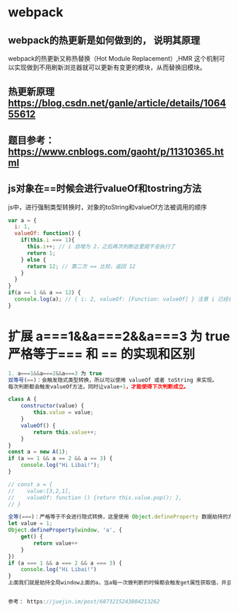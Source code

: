 # webpack

## webpack的热更新是如何做到的， 说明其原理
webpack的热更新又称热替换（Hot Module Replacement）,HMR 这个机制可以实现做到不用刷新浏览器就可以更新有变更的模块，从而替换旧模块。

## 热更新原理 https://blog.csdn.net/ganle/article/details/106455612
## 题目参考： https://www.cnblogs.com/gaoht/p/11310365.html


## js对象在==时候会进行valueOf和tostring方法
<!-- js 中 == 操作符会进行强制类型转换 这也是和 === 的不同，===只会比较值
参考： http://www.mamicode.com/info-detail-2359725.html -->
js中，进行强制类型转换时，对象的toString和valueOf方法被调用的顺序
<!--题目 if(a==1&&a==2&a==3) 在什么情况下成立 -->
<!-- 这里的a应为一个对象 而对象在进行==时会调用valueOf或者toSting方法 所以在这里我们自定义valueOf方法 使得每次调用值自增就好 -->

```javascript
var a = {
  i: 1,
  valueOf: function() {
    if(this.i === 1){
      this.i++; // i 自增为 2，之后再次判断这里就不会执行了
      return 1;
    } else {
      return 12; // 第二次 == 比较，返回 12
    }
  }
}
if(a == 1 && a == 12) {
  console.log(a); // { i: 2, valueOf: [Function: valueOf] } 注意 i 已经自增为 2 了
}
```
 
# 扩展  a===1&&a===2&&a===3 为 true    严格等于=== 和 ==  的实现和区别
```javascript
1. a===1&&a===2&&a===3 为 true
双等号(==)：会触发隐式类型转换，所以可以使用 valueOf 或者 toString 来实现。
每次判断都会触发valueOf方法，同时让value+1，才能使得下次判断成立。

class A {
    constructor(value) {
        this.value = value;
    }
    valueOf() {
        return this.value++;
    }
}
const a = new A(1);
if (a == 1 && a == 2 && a == 3) {
    console.log("Hi Libai!");
}

// const a = {
//    value:[3,2,1],
//    valueOf: function () {return this.value.pop(); },
// } 

全等(===)：严格等于不会进行隐式转换，这里使用 Object.defineProperty 数据劫持的方法来实现
let value = 1;
Object.defineProperty(window, 'a', {
    get() {
        return value++
    }
})
if (a === 1 && a === 2 && a === 3) {
    console.log("Hi Libai!")
}
上面我们就是劫持全局window上面的a，当a每一次做判断的时候都会触发get属性获取值，并且每一次获取值都会触发一次函数实行一次自增，判断三次就自增三次，所以最后会让公式成立。


参考： https://juejin.im/post/6873215243804213262
```